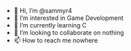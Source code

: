 - 👋 Hi, I’m @sammyr4
- 👀 I’m interested in Game Development
- 🌱 I’m currently learning C
- 💞️ I’m looking to collaborate on nothing
- 📫 How to reach me nowhere

<!---
sammyr4/sammyr4 is a ✨ special ✨ repository because its `README.md` (this file) appears on your GitHub profile.
You can click the Preview link to take a look at your changes.
--->

